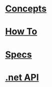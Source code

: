 # [Concepts](xref:Concepts.Home)
# [How To](xref:HowTo.Home)
# [Specs](xref:Specs.Home)
# [.net API](xref:Api.DotNet)